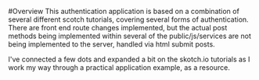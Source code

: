 #Overview
This authentication application is based on a combination of several different scotch tutorials, covering several forms of authentication. There are front end route changes implemented, but the actual post methods being implemented within several of the public/js/services are not being implemented to the server, handled via html submit posts.

I've connected a few dots and expanded a bit on the skotch.io tutorials as I work my way through a practical application example, as a resource.
